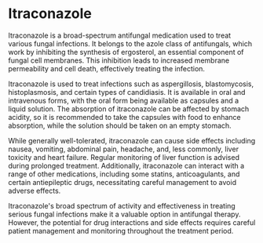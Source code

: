 <!--
source: gpt-40
siblings: fluconazole, itraconazole, methylene-blue
tags: antifungals azoles
-->

# Itraconazole

Itraconazole is a broad-spectrum antifungal medication used to treat various fungal infections. It belongs to the azole class of antifungals, which work by inhibiting the synthesis of ergosterol, an essential component of fungal cell membranes. This inhibition leads to increased membrane permeability and cell death, effectively treating the infection.

Itraconazole is used to treat infections such as aspergillosis, blastomycosis, histoplasmosis, and certain types of candidiasis. It is available in oral and intravenous forms, with the oral form being available as capsules and a liquid solution. The absorption of itraconazole can be affected by stomach acidity, so it is recommended to take the capsules with food to enhance absorption, while the solution should be taken on an empty stomach.

While generally well-tolerated, itraconazole can cause side effects including nausea, vomiting, abdominal pain, headache, and, less commonly, liver toxicity and heart failure. Regular monitoring of liver function is advised during prolonged treatment. Additionally, itraconazole can interact with a range of other medications, including some statins, anticoagulants, and certain antiepileptic drugs, necessitating careful management to avoid adverse effects.

Itraconazole's broad spectrum of activity and effectiveness in treating serious fungal infections make it a valuable option in antifungal therapy. However, the potential for drug interactions and side effects requires careful patient management and monitoring throughout the treatment period.